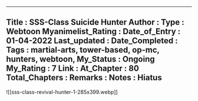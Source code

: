 
---
Title : SSS-Class Suicide Hunter
Author : 
Type : Webtoon
Myanimelist_Rating : 
Date_of_Entry : 01-04-2022
Last_updated : 
Date_Completed : 
Tags : martial-arts, tower-based, op-mc, hunters, webtoon,
My_Status : Ongoing
My_Rating : 7
Link : 
At_Chapter : 80
Total_Chapters : 
Remarks : 
Notes : Hiatus
---

![[sss-class-revival-hunter-1-285x399.webp]]